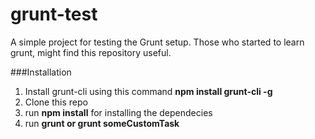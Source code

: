 grunt-test
==========

A simple project for testing the Grunt setup. Those who started to learn grunt, might find this repository useful. 

###Installation
1. Install grunt-cli using this command <b>npm install grunt-cli -g</b>
2. Clone this repo
3. run <b>npm install</b> for installing the dependecies
4. run <b>grunt or grunt someCustomTask</b>
 
